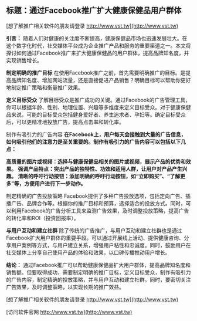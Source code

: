 ## **标题：通过Facebook推广扩大健康保健品用户群体**

[想了解推广相关软件的朋友请登录 http://www.vst.tw](http://www.vst.tw)

**引言：**
随着人们对健康的关注度不断提高，健康保健品市场也迅速发展壮大。在这个数字化时代，社交媒体平台成为企业推广产品和服务的重要渠道之一。本文将探讨如何通过Facebook推广来扩大健康保健品的用户群体，提高品牌知名度，并实现销售增长。

**制定明确的推广目标**
在使用Facebook推广之前，首先需要明确推广的目标。是提高品牌知名度、增加网站流量，还是直接促进产品销售？明确目标可以帮助你更好地制定推广策略和衡量推广效果。

**定义目标受众**
了解目标受众是推广成功的关键。通过Facebook的广告管理工具，你可以根据年龄、性别、地理位置、兴趣等多维度来定义目标受众。对于健康保健品来说，可能的目标受众包括健身爱好者、养生追求者、孕妇等。确定目标受众后，可以更精准地投放广告，提高点击率和转化率。

制作有吸引力的广告内容
**在Facebook上，用户每天会接触到大量的广告信息，如何吸引他们的注意力是至关重要的。制作有吸引力的广告内容可以包括以下几点：**

**高质量的图片或视频：选择与健康保健品相关的图片或视频，展示产品的优势和效果。**
**强调产品特点：突出产品的独特性、功效和适用人群，让用户对产品产生兴趣。**
**清晰的呼吁行动按钮：添加明确的呼吁行动按钮，如“立即购买”、“了解更多”等，方便用户进行下一步动作。**

制定精确的广告投放策略
Facebook提供了多种广告投放选项，包括定向广告、插播广告、品牌合作等。根据你的推广目标和预算，选择适合的投放方式。同时，可以利用Facebook的广告分析工具来监测广告效果，及时调整投放策略，提高广告的转化率和ROI（投资回报率）。

**与用户互动和建立社群**
除了传统的广告推广，与用户互动和建立社群也是通过Facebook扩大用户群体的重要手段。可以通过开展线上活动、提供健康咨询、分享用户案例等方式，与用户建立关系，增强用户粘性和忠诚度。同时，鼓励用户在社交媒体上分享自己使用产品的体验和效果，以口碑传播推动用户增长。

**结论：**
通过Facebook推广可以帮助健康保健品扩大用户群体，提高品牌知名度和销售额。但要取得成功，需要制定明确的推广目标，定义目标受众，制作有吸引力的广告内容，制定精确的投放策略，并与用户互动和建立社群。同时，要密切关注广告效果，及时调整策略，以实现长期的推广效益。

[想了解推广相关软件的朋友请登录 http://www.vst.tw](http://www.vst.tw)


[访问软件官网 http://www.vst.tw](http://www.vst.tw)
